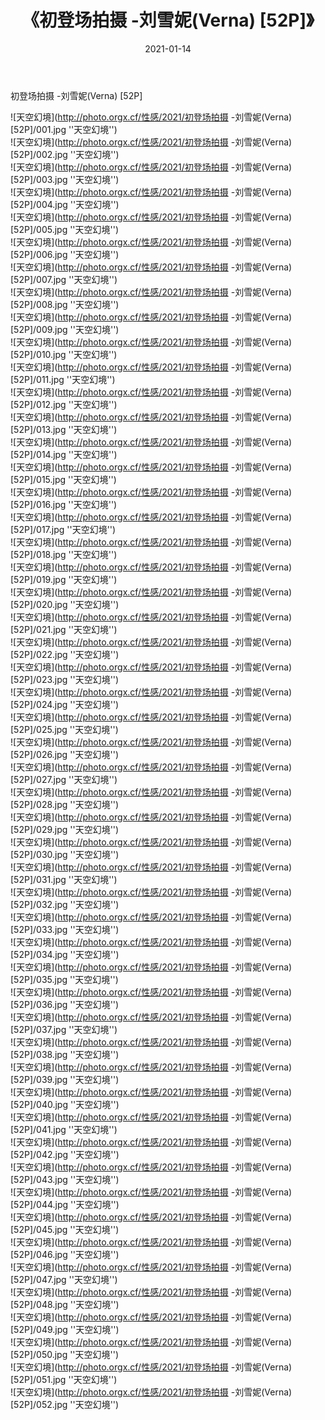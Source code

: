 ﻿---
layout: post
title:  《初登场拍摄 -刘雪妮(Verna) [52P]》
date:   2021-01-14
img: http://photo.orgx.cf/性感/2021/初登场拍摄 -刘雪妮(Verna) [52P]/000.jpg
tags: [美女, 性感, 泳衣]
---

初登场拍摄 -刘雪妮(Verna) [52P]



![天空幻境](http://photo.orgx.cf/性感/2021/初登场拍摄 -刘雪妮(Verna) [52P]/001.jpg ''天空幻境'') <br>
![天空幻境](http://photo.orgx.cf/性感/2021/初登场拍摄 -刘雪妮(Verna) [52P]/002.jpg ''天空幻境'') <br>
![天空幻境](http://photo.orgx.cf/性感/2021/初登场拍摄 -刘雪妮(Verna) [52P]/003.jpg ''天空幻境'') <br>
![天空幻境](http://photo.orgx.cf/性感/2021/初登场拍摄 -刘雪妮(Verna) [52P]/004.jpg ''天空幻境'') <br>
![天空幻境](http://photo.orgx.cf/性感/2021/初登场拍摄 -刘雪妮(Verna) [52P]/005.jpg ''天空幻境'') <br>
![天空幻境](http://photo.orgx.cf/性感/2021/初登场拍摄 -刘雪妮(Verna) [52P]/006.jpg ''天空幻境'') <br>
![天空幻境](http://photo.orgx.cf/性感/2021/初登场拍摄 -刘雪妮(Verna) [52P]/007.jpg ''天空幻境'') <br>
![天空幻境](http://photo.orgx.cf/性感/2021/初登场拍摄 -刘雪妮(Verna) [52P]/008.jpg ''天空幻境'') <br>
![天空幻境](http://photo.orgx.cf/性感/2021/初登场拍摄 -刘雪妮(Verna) [52P]/009.jpg ''天空幻境'') <br>
![天空幻境](http://photo.orgx.cf/性感/2021/初登场拍摄 -刘雪妮(Verna) [52P]/010.jpg ''天空幻境'') <br>
![天空幻境](http://photo.orgx.cf/性感/2021/初登场拍摄 -刘雪妮(Verna) [52P]/011.jpg ''天空幻境'') <br>
![天空幻境](http://photo.orgx.cf/性感/2021/初登场拍摄 -刘雪妮(Verna) [52P]/012.jpg ''天空幻境'') <br>
![天空幻境](http://photo.orgx.cf/性感/2021/初登场拍摄 -刘雪妮(Verna) [52P]/013.jpg ''天空幻境'') <br>
![天空幻境](http://photo.orgx.cf/性感/2021/初登场拍摄 -刘雪妮(Verna) [52P]/014.jpg ''天空幻境'') <br>
![天空幻境](http://photo.orgx.cf/性感/2021/初登场拍摄 -刘雪妮(Verna) [52P]/015.jpg ''天空幻境'') <br>
![天空幻境](http://photo.orgx.cf/性感/2021/初登场拍摄 -刘雪妮(Verna) [52P]/016.jpg ''天空幻境'') <br>
![天空幻境](http://photo.orgx.cf/性感/2021/初登场拍摄 -刘雪妮(Verna) [52P]/017.jpg ''天空幻境'') <br>
![天空幻境](http://photo.orgx.cf/性感/2021/初登场拍摄 -刘雪妮(Verna) [52P]/018.jpg ''天空幻境'') <br>
![天空幻境](http://photo.orgx.cf/性感/2021/初登场拍摄 -刘雪妮(Verna) [52P]/019.jpg ''天空幻境'') <br>
![天空幻境](http://photo.orgx.cf/性感/2021/初登场拍摄 -刘雪妮(Verna) [52P]/020.jpg ''天空幻境'') <br>
![天空幻境](http://photo.orgx.cf/性感/2021/初登场拍摄 -刘雪妮(Verna) [52P]/021.jpg ''天空幻境'') <br>
![天空幻境](http://photo.orgx.cf/性感/2021/初登场拍摄 -刘雪妮(Verna) [52P]/022.jpg ''天空幻境'') <br>
![天空幻境](http://photo.orgx.cf/性感/2021/初登场拍摄 -刘雪妮(Verna) [52P]/023.jpg ''天空幻境'') <br>
![天空幻境](http://photo.orgx.cf/性感/2021/初登场拍摄 -刘雪妮(Verna) [52P]/024.jpg ''天空幻境'') <br>
![天空幻境](http://photo.orgx.cf/性感/2021/初登场拍摄 -刘雪妮(Verna) [52P]/025.jpg ''天空幻境'') <br>
![天空幻境](http://photo.orgx.cf/性感/2021/初登场拍摄 -刘雪妮(Verna) [52P]/026.jpg ''天空幻境'') <br>
![天空幻境](http://photo.orgx.cf/性感/2021/初登场拍摄 -刘雪妮(Verna) [52P]/027.jpg ''天空幻境'') <br>
![天空幻境](http://photo.orgx.cf/性感/2021/初登场拍摄 -刘雪妮(Verna) [52P]/028.jpg ''天空幻境'') <br>
![天空幻境](http://photo.orgx.cf/性感/2021/初登场拍摄 -刘雪妮(Verna) [52P]/029.jpg ''天空幻境'') <br>
![天空幻境](http://photo.orgx.cf/性感/2021/初登场拍摄 -刘雪妮(Verna) [52P]/030.jpg ''天空幻境'') <br>
![天空幻境](http://photo.orgx.cf/性感/2021/初登场拍摄 -刘雪妮(Verna) [52P]/031.jpg ''天空幻境'') <br>
![天空幻境](http://photo.orgx.cf/性感/2021/初登场拍摄 -刘雪妮(Verna) [52P]/032.jpg ''天空幻境'') <br>
![天空幻境](http://photo.orgx.cf/性感/2021/初登场拍摄 -刘雪妮(Verna) [52P]/033.jpg ''天空幻境'') <br>
![天空幻境](http://photo.orgx.cf/性感/2021/初登场拍摄 -刘雪妮(Verna) [52P]/034.jpg ''天空幻境'') <br>
![天空幻境](http://photo.orgx.cf/性感/2021/初登场拍摄 -刘雪妮(Verna) [52P]/035.jpg ''天空幻境'') <br>
![天空幻境](http://photo.orgx.cf/性感/2021/初登场拍摄 -刘雪妮(Verna) [52P]/036.jpg ''天空幻境'') <br>
![天空幻境](http://photo.orgx.cf/性感/2021/初登场拍摄 -刘雪妮(Verna) [52P]/037.jpg ''天空幻境'') <br>
![天空幻境](http://photo.orgx.cf/性感/2021/初登场拍摄 -刘雪妮(Verna) [52P]/038.jpg ''天空幻境'') <br>
![天空幻境](http://photo.orgx.cf/性感/2021/初登场拍摄 -刘雪妮(Verna) [52P]/039.jpg ''天空幻境'') <br>
![天空幻境](http://photo.orgx.cf/性感/2021/初登场拍摄 -刘雪妮(Verna) [52P]/040.jpg ''天空幻境'') <br>
![天空幻境](http://photo.orgx.cf/性感/2021/初登场拍摄 -刘雪妮(Verna) [52P]/041.jpg ''天空幻境'') <br>
![天空幻境](http://photo.orgx.cf/性感/2021/初登场拍摄 -刘雪妮(Verna) [52P]/042.jpg ''天空幻境'') <br>
![天空幻境](http://photo.orgx.cf/性感/2021/初登场拍摄 -刘雪妮(Verna) [52P]/043.jpg ''天空幻境'') <br>
![天空幻境](http://photo.orgx.cf/性感/2021/初登场拍摄 -刘雪妮(Verna) [52P]/044.jpg ''天空幻境'') <br>
![天空幻境](http://photo.orgx.cf/性感/2021/初登场拍摄 -刘雪妮(Verna) [52P]/045.jpg ''天空幻境'') <br>
![天空幻境](http://photo.orgx.cf/性感/2021/初登场拍摄 -刘雪妮(Verna) [52P]/046.jpg ''天空幻境'') <br>
![天空幻境](http://photo.orgx.cf/性感/2021/初登场拍摄 -刘雪妮(Verna) [52P]/047.jpg ''天空幻境'') <br>
![天空幻境](http://photo.orgx.cf/性感/2021/初登场拍摄 -刘雪妮(Verna) [52P]/048.jpg ''天空幻境'') <br>
![天空幻境](http://photo.orgx.cf/性感/2021/初登场拍摄 -刘雪妮(Verna) [52P]/049.jpg ''天空幻境'') <br>
![天空幻境](http://photo.orgx.cf/性感/2021/初登场拍摄 -刘雪妮(Verna) [52P]/050.jpg ''天空幻境'') <br>
![天空幻境](http://photo.orgx.cf/性感/2021/初登场拍摄 -刘雪妮(Verna) [52P]/051.jpg ''天空幻境'') <br>
![天空幻境](http://photo.orgx.cf/性感/2021/初登场拍摄 -刘雪妮(Verna) [52P]/052.jpg ''天空幻境'') <br>